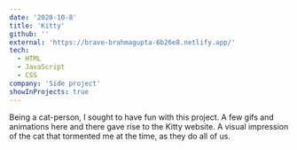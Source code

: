 ```yaml
---
date: '2020-10-8'
title: 'Kitty'
github: ''
external: 'https://brave-brahmagupta-6b26e8.netlify.app/'
tech:
  - HTML
  - JavaScript
  - CSS
company: 'Side project'
showInProjects: true
---
```


Being a cat-person, I sought to have fun with this project. A few gifs and animations here and there gave rise to the Kitty website. A visual impression of the cat that tormented me at the time, as they do all of us.

